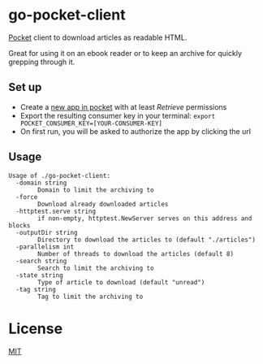 # go-pocket-client

[Pocket](https://getpocket.com/) client to download articles as readable HTML.

Great for using it on an ebook reader or to keep an archive for quickly grepping through it.

## Set up
* Create a [new app in pocket](https://getpocket.com/developer/apps/new) with at least _Retrieve_ permissions
* Export the resulting consumer key in your terminal: `export POCKET_CONSUMER_KEY=[YOUR-CONSUMER-KEY]`
* On first run, you will be asked to authorize the app by clicking the url

## Usage

```
Usage of ./go-pocket-client:
  -domain string
        Domain to limit the archiving to
  -force
        Download already downloaded articles
  -httptest.serve string
        if non-empty, httptest.NewServer serves on this address and blocks
  -outputDir string
        Directory to download the articles to (default "./articles")
  -parallelism int
        Number of threads to download the articles (default 8)
  -search string
        Search to limit the archiving to
  -state string
        Type of article to download (default "unread")
  -tag string
        Tag to limit the archiving to
```

# License
[MIT](https://raw.githubusercontent.com/Coornail/vim-go-conceal/master/LICENSE)
